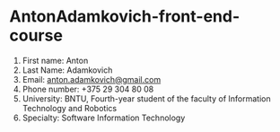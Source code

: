 # AntonAdamkovich-front-end-course

1. First name: Anton
2. Last Name: Adamkovich
3. Email: anton.adamkovich@gmail.com
4. Phone number: +375 29 304 80 08
5. University: BNTU, Fourth-year student of the 
faculty of Information Technology and Robotics 
7. Specialty: Software Information Technology
